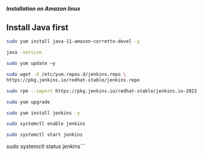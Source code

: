 ##### Installation on Amazon linux
## Install Java first

```sh
sudo yum install java-11-amazon-corretto-devel -y
```
```sh
java -version
```
```sh
sudo yum update –y
```
```sh
sudo wget -O /etc/yum.repos.d/jenkins.repo \
https://pkg.jenkins.io/redhat-stable/jenkins.repo
```
```sh
sudo rpm --import https://pkg.jenkins.io/redhat-stable/jenkins.io-2023.key
```
```sh
sudo yum upgrade
```
```sh
sudo yum install jenkins -y
```
```sh
sudo systemctl enable jenkins
```
```sh
sudo systemctl start jenkins
```
sudo systemctl status jenkins```
